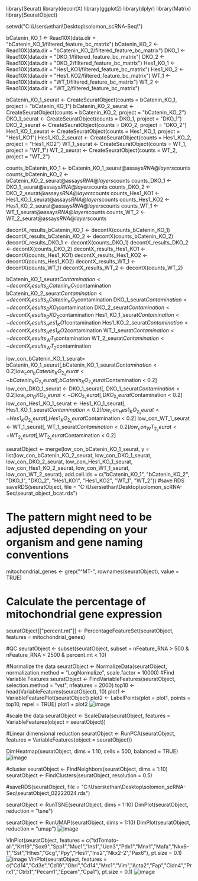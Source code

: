 library(Seurat)
library(decontX)
library(ggplot2)
library(dplyr)
library(Matrix)
library(SeuratObject)

setwd("C:\\Users\\ethan\\Desktop\\solomon_scRNA-Seq\\")

bCatenin_KO_1 <- Read10X(data.dir = "bCatenin_KO_1/filtered_feature_bc_matrix")
bCatenin_KO_2 <- Read10X(data.dir = "bCatenin_KO_2/filtered_feature_bc_matrix")
DKO_1 <- Read10X(data.dir = "DKO_1/filtered_feature_bc_matrix")
DKO_2 <- Read10X(data.dir = "DKO_2/filtered_feature_bc_matrix")
Hes1_KO_1 <- Read10X(data.dir = "Hes1_KO1/filtered_feature_bc_matrix")
Hes1_KO_2 <- Read10X(data.dir = "Hes1_KO2/filtered_feature_bc_matrix")
WT_1 <- Read10X(data.dir = "WT_1/filtered_feature_bc_matrix")
WT_2 <- Read10X(data.dir = "WT_2/filtered_feature_bc_matrix")


bCatenin_KO_1_seurat <- CreateSeuratObject(counts = bCatenin_KO_1, project = "bCatenin_KO_1")
bCatenin_KO_2_seurat <- CreateSeuratObject(counts = bCatenin_KO_2, project = "bCatenin_KO_2")
DKO_1_seurat <- CreateSeuratObject(counts = DKO_1, project = "DKO_1")
DKO_2_seurat <- CreateSeuratObject(counts = DKO_2, project = "DKO_2")
Hes1_KO_1_seurat <- CreateSeuratObject(counts = Hes1_KO_1, project = "Hes1_KO1")
Hes1_KO_2_seurat <- CreateSeuratObject(counts = Hes1_KO_2, project = "Hes1_KO2")
WT_1_seurat <- CreateSeuratObject(counts = WT_1, project = "WT_1")
WT_2_seurat <- CreateSeuratObject(counts = WT_2, project = "WT_2")

counts_bCatenin_KO_1 <- bCatenin_KO_1_seurat@assays$RNA@layers$counts
counts_bCatenin_KO_2 <- bCatenin_KO_2_seurat@assays$RNA@layers$counts
counts_DKO_1 <- DKO_1_seurat@assays$RNA@layers$counts
counts_DKO_2 <- DKO_2_seurat@assays$RNA@layers$counts
counts_Hes1_KO1 <- Hes1_KO_1_seurat@assays$RNA@layers$counts
counts_Hes1_KO2 <- Hes1_KO_2_seurat@assays$RNA@layers$counts
counts_WT_1 <- WT_1_seurat@assays$RNA@layers$counts
counts_WT_2 <- WT_2_seurat@assays$RNA@layers$counts

decontX_results_bCatenin_KO_1 <- decontX(counts_bCatenin_KO_1) 
decontX_results_bCatenin_KO_2 <- decontX(counts_bCatenin_KO_2)
decontX_results_DKO_1 <- decontX(counts_DKO_1)
decontX_results_DKO_2 <- decontX(counts_DKO_2)
decontX_results_Hes1_KO1 <- decontX(counts_Hes1_KO1)
decontX_results_Hes1_KO2 <- decontX(counts_Hes1_KO2)
decontX_results_WT_1 <- decontX(counts_WT_1)
decontX_results_WT_2 <- decontX(counts_WT_2)

bCatenin_KO_1_seurat$Contamination <- decontX_results_bCatenin_KO_1$contamination
bCatenin_KO_2_seurat$Contamination <- decontX_results_bCatenin_KO_2$contamination
DKO_1_seurat$Contamination <- decontX_results_DKO_1$contamination
DKO_2_seurat$Contamination <- decontX_results_DKO_2$contamination
Hes1_KO_1_seurat$Contamination <- decontX_results_Hes1_KO1$contamination
Hes1_KO_2_seurat$Contamination <- decontX_results_Hes1_KO2$contamination
WT_1_seurat$Contamination <- decontX_results_WT_1$contamination
WT_2_seurat$Contamination <- decontX_results_WT_2$contamination


low_con_bCatenin_KO_1_seurat= bCatenin_KO_1_seurat[,bCatenin_KO_1_seurat$Contamination < 0.2]
low_con_bCatenin_KO_2_seurat <- bCatenin_KO_2_seurat[, bCatenin_KO_2_seurat$Contamination < 0.2]
low_con_DKO_1_seurat <- DKO_1_seurat[, DKO_1_seurat$Contamination < 0.2]
low_con_DKO_2_seurat <- DKO_2_seurat[, DKO_2_seurat$Contamination < 0.2]
low_con_Hes1_KO_1_seurat <- Hes1_KO_1_seurat[, Hes1_KO_1_seurat$Contamination < 0.2]
low_con_Hes1_KO_2_seurat <- Hes1_KO_2_seurat[, Hes1_KO_2_seurat$Contamination < 0.2]
low_con_WT_1_seurat <- WT_1_seurat[, WT_1_seurat$Contamination < 0.2]
low_con_WT_2_seurat <- WT_2_seurat[, WT_2_seurat$Contamination < 0.2]

seuratObject <- merge(low_con_bCatenin_KO_1_seurat, y = list(low_con_bCatenin_KO_2_seurat,
                                                             low_con_DKO_1_seurat,
                                                             low_con_DKO_2_seurat,
                                                             low_con_Hes1_KO_1_seurat,
                                                             low_con_Hes1_KO_2_seurat,
                                                             low_con_WT_1_seurat,                                                             
                                                             low_con_WT_2_seurat),
                      add.cell.ids = c("bCatenin_KO_1", "bCatenin_KO_2", "DKO_1", "DKO_2", "Hes1_KO1", "Hes1_KO2", "WT_1", "WT_2"))
#save RDS
saveRDS(seuratObject, file = "C:\\Users\\ethan\\Desktop\\solomon_scRNA-Seq\\seurat_object_bcat.rds")

# The pattern might need to be adjusted depending on your organism and gene naming conventions
mitochondrial_genes <- grep("^MT-", rownames(seuratObject), value = TRUE)

# Calculate the percentage of mitochondrial gene expression
seuratObject[["percent.mt"]] <- PercentageFeatureSet(seuratObject, features = mitochondrial_genes)

#QC
seuratObject <- subset(seuratObject, subset = nFeature_RNA > 500 & nFeature_RNA < 2500 & percent.mt < 10)

#Normalize the data
seuratObject <- NormalizeData(seuratObject, normalization.method = "LogNormalize", scale.factor = 10000)
#Find Variable Features
seuratObject <- FindVariableFeatures(seuratObject, selection.method = "vst", nfeatures = 2000)
top10 <- head(VariableFeatures(seuratObject), 10)
plot1 <- VariableFeaturePlot(seuratObject)
plot2 <- LabelPoints(plot = plot1, points = top10, repel = TRUE)
plot1 + plot2
![image](https://github.com/zhany283/Beta-cell-regeneration/assets/130387837/38ae7ded-c968-4319-ac5a-0854b8a78b16)

#scale the data
seuratObject <- ScaleData(seuratObject, features = VariableFeatures(object = seuratObject))

#Linear dimensional reduction
seuratObject <- RunPCA(seuratObject, features = VariableFeatures(object = seuratObject))

DimHeatmap(seuratObject, dims = 1:10, cells = 500, balanced = TRUE)
![image](https://github.com/zhany283/Beta-cell-regeneration/assets/130387837/969fc1ed-26b3-429b-818e-bc1dca78e802)


#cluster
seuratObject <- FindNeighbors(seuratObject, dims = 1:10)
seuratObject <- FindClusters(seuratObject, resolution = 0.5)

#saveRDS(seuratObject, file = "C:\\Users\\ethan\\Desktop\\solomon_scRNA-Seq\\seuratObject_02222024.rds")

seuratObject <- RunTSNE(seuratObject, dims = 1:10)
DimPlot(seuratObject, reduction = "tsne")

seuratObject <- RunUMAP(seuratObject, dims = 1:10)
DimPlot(seuratObject, reduction = "umap")
![image](https://github.com/zhany283/Beta-cell-regeneration/assets/130387837/abba4e72-b3ad-44a8-b702-ecfc754d327c)


VlnPlot(seuratObject, features = c("tdTomato-all","Krt19","Sox9","Spp1","Muc1","Ins1","Ucn3","Pdx1","Mnx1","Mafa","Nkx6-1","Sst","Hhex","Gcg","Ppy","Hes1","Ins2","Nkx2-2","Pax6"), pt.size = 0.1)
![image](https://github.com/zhany283/Beta-cell-regeneration/assets/130387837/59427775-f199-4bb3-8f3e-31801a5b6807)
VlnPlot(seuratObject, features = c("Cd14","Cd3e","Cd19","Ghrl","Cd14","Mrc1","Vim","Acta2","Fap","Cldn4","Prrx1","Ctrb1","Pecam1","Epcam","Cpa1"), pt.size = 0.1)
![image](https://github.com/zhany283/Beta-cell-regeneration/assets/130387837/358821b0-fb8d-481e-9142-5ba5402034e6)


